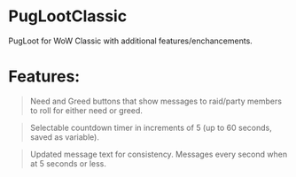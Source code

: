 # PugLootClassic
PugLoot for WoW Classic with additional features/enchancements.

# Features:
> Need and Greed buttons that show messages to raid/party members to roll for either need or greed.

> Selectable countdown timer in increments of 5 (up to 60 seconds, saved as variable).

> Updated message text for consistency.  Messages every second when at 5 seconds or less.
